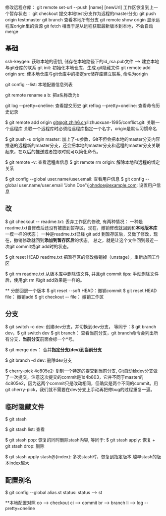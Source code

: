 
修改远程仓库： git remote set-url --push [name] [newUrl]
工作区恢复到上一个暂存状态： git checkout 
提交本地test分支作为远程的master分支: git push origin test:master
git branch 查看本地所有分支
git remote show origin 显示远程库origin里的资源
git fetch 相当于是从远程获取最新版本到本地，不会自动merge


## 基础

ssh-keygen: 获取本地的密钥, 储存在本地路径下的id_rsa.pub文件 --> 建立本地与git仓库的联系
git init: 初始化本地仓库，生成.git隐藏文件
git remote add origin src: 使本地仓库与git仓库中的指定src储存库建立联系, 命名为origin

git config --list: 本地配置信息列表

git remote rename a b: 把a名称改为b

git log --pretty=oneline: 查看提交历史
git reflog --pretty=oneline: 查看命令历史记录

$ git remote add origin git@git.zhlh6.cn:lizhuoxuan-1995/conflict.git: 关联一个远程库
关联一个远程库时必须给远程库指定一个名字，origin是默认习惯命名

$ git push -u origin master: 加上了-u参数，Git不但会把本地的master分支内容推送的远程新的master分支，还会把本地的master分支和远程的master分支关联起来，在以后的推送或者拉取时就可以简化命令。

$ git remote -v: 查看远程库信息
$ git remote rm origin: 解除本地和远程的绑定关系

$ git config --global user.name/user.email: 查看用户信息
$ git config --global user.name/user.email "John Doe"/johndoe@example.com: 设置用户信息


## 改
$ git checkout -- readme.txt: 丢弃工作区的修改, 有两种情况：
一种是readme.txt自修改后还没有被放到暂存区，现在，撤销修改就回到和**本地版本库**一模一样的状态；
一种是readme.txt已经 git add 到暂存区后，又做了修改，现在，撤销修改就回到**添加到暂存区后**的状态。
总之，就是让这个文件回到最近一次git commit或git add时的状态。

$ git reset HEAD readme.txt 把暂存区的修改撤销掉（unstage），重新放回工作区

$ git rm readme.txt 从版本库中删除该文件, 并且git commit
tips: 手动删除文件后，使用git rm <file>和git add<file>效果是一样的。

** 分部回退一个版本
$ git reset --soft HEAD：撤销commit
$ git reset HEAD file： 撤销add
$ git checkout -- file： 撤销工作区



## 分支
$ git switch -c dev: 创建dev分支，并切换到dev分支， 等同于：$ git branch dev，$ git switch dev
$ git branch： 查看当前分支，git branch命令会列出所有分支，**当前分支**前面会标一个*号。

$ git merge dev： 合并**指定分支(dev)**到**当前分支**

$ git branch -d dev: 删除dev分支

$ cherry-pick 4c805e2: 复制一个特定的提交到当前分支, Git自动给dev分支做了一次提交，注意这次提交的commit是1d4b803，它并不同于master的4c805e2，因为这两个commit只是改动相同，但确实是两个不同的commit。用git cherry-pick，我们就不需要在dev分支上手动再把修bug的过程重复一遍。


## 临时隐藏文件

$ git stash 

$ git stash list: 查看

$ git stash pop: 恢复的同时删除stash内容, 等同于: $ git stash apply: 恢复 + git stash drop: 删除

$ git stash apply stash@{index}: 多次stash时，恢复到指定版本  越早stash的版本index越大



## 配置别名

$ git config --global alias.st status: status --> st

**本地配置对照
co --> checkout
ci --> commit
br --> branch
li --> log --pretty=oneline
